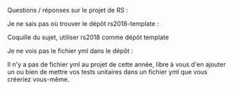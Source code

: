 Questions / réponses sur le projet de RS :

Je ne sais pas où trouver le dépôt rs2018-template :

Coquille du sujet, utiliser rs2018 comme dépôt template


Je ne vois pas le fichier yml dans le dépôt :

Il n'y a pas de fichier yml au projet de cette année, libre à vous d'en ajouter un ou bien de mettre vos tests unitaires dans un fichier yml que vous créeriez vous-même.